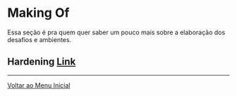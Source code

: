 # Making Of

Essa seção é pra quem quer saber um pouco mais sobre a elaboração dos desafios e ambientes.

## Hardening [Link](https://writeup.insidersec.io/makingof/hardening)


---

[Voltar ao Menu Inicial](https://writeup.insidersec.io/)